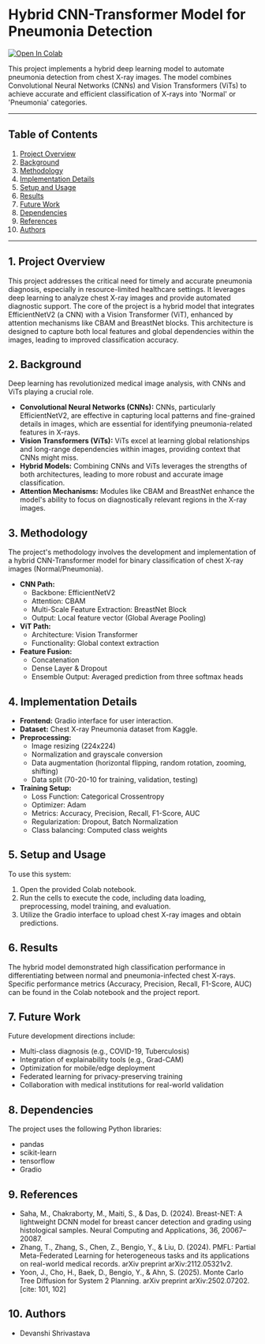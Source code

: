 # Hybrid CNN-Transformer Model for Pneumonia Detection

[![Open In Colab](https://colab.research.google.com/assets/colab-badge.svg)](https://colab.research.google.com/drive/1sCvVuRf9tixmxy1nRxpO2UzIBkw567VW)

This project implements a hybrid deep learning model to automate pneumonia detection from chest X-ray images. The model combines Convolutional Neural Networks (CNNs) and Vision Transformers (ViTs) to achieve accurate and efficient classification of X-rays into 'Normal' or 'Pneumonia' categories. 

---

## Table of Contents
1.  [Project Overview](#project-overview)
2.  [Background](#background)
3.  [Methodology](#methodology)
4.  [Implementation Details](#implementation-details)
5.  [Setup and Usage](#setup-and-usage)
6.  [Results](#results)
7.  [Future Work](#future-work)
8.  [Dependencies](#dependencies)
9.  [References](#references)
10. [Authors](#authors)

---

## 1. Project Overview <a name="project-overview"></a>

This project addresses the critical need for timely and accurate pneumonia diagnosis, especially in resource-limited healthcare settings. It leverages deep learning to analyze chest X-ray images and provide automated diagnostic support. The core of the project is a hybrid model that integrates EfficientNetV2 (a CNN) with a Vision Transformer (ViT), enhanced by attention mechanisms like CBAM and BreastNet blocks. This architecture is designed to capture both local features and global dependencies within the images, leading to improved classification accuracy. 

## 2. Background <a name="background"></a>

Deep learning has revolutionized medical image analysis, with CNNs and ViTs playing a crucial role. 

* **Convolutional Neural Networks (CNNs):** CNNs, particularly EfficientNetV2, are effective in capturing local patterns and fine-grained details in images, which are essential for identifying pneumonia-related features in X-rays. 
* **Vision Transformers (ViTs):** ViTs excel at learning global relationships and long-range dependencies within images, providing context that CNNs might miss.
* **Hybrid Models:** Combining CNNs and ViTs leverages the strengths of both architectures, leading to more robust and accurate image classification. 
* **Attention Mechanisms:** Modules like CBAM and BreastNet enhance the model's ability to focus on diagnostically relevant regions in the X-ray images. 

## 3. Methodology <a name="methodology"></a>

The project's methodology involves the development and implementation of a hybrid CNN-Transformer model for binary classification of chest X-ray images (Normal/Pneumonia).

* **CNN Path:**
    * Backbone: EfficientNetV2
    * Attention: CBAM
    * Multi-Scale Feature Extraction: BreastNet Block
    * Output: Local feature vector (Global Average Pooling) 
* **ViT Path:**
    * Architecture: Vision Transformer
    * Functionality: Global context extraction 
* **Feature Fusion:**
    * Concatenation
    * Dense Layer & Dropout
    * Ensemble Output: Averaged prediction from three softmax heads 

## 4. Implementation Details <a name="implementation-details"></a>

* **Frontend:** Gradio interface for user interaction. 
* **Dataset:** Chest X-ray Pneumonia dataset from Kaggle. 
* **Preprocessing:**
    * Image resizing (224x224)
    * Normalization and grayscale conversion
    * Data augmentation (horizontal flipping, random rotation, zooming, shifting)
    * Data split (70-20-10 for training, validation, testing) 
* **Training Setup:**
    * Loss Function: Categorical Crossentropy
    * Optimizer: Adam
    * Metrics: Accuracy, Precision, Recall, F1-Score, AUC
    * Regularization: Dropout, Batch Normalization
    * Class balancing: Computed class weights

## 5. Setup and Usage <a name="setup-and-usage"></a>

To use this system:

1.  Open the provided Colab notebook.
2.  Run the cells to execute the code, including data loading, preprocessing, model training, and evaluation.
3.  Utilize the Gradio interface to upload chest X-ray images and obtain predictions.

## 6. Results <a name="results"></a>

The hybrid model demonstrated high classification performance in differentiating between normal and pneumonia-infected chest X-rays. Specific performance metrics (Accuracy, Precision, Recall, F1-Score, AUC) can be found in the Colab notebook and the project report.

## 7. Future Work <a name="future-work"></a>

Future development directions include: 

* Multi-class diagnosis (e.g., COVID-19, Tuberculosis)
* Integration of explainability tools (e.g., Grad-CAM)
* Optimization for mobile/edge deployment
* Federated learning for privacy-preserving training
* Collaboration with medical institutions for real-world validation

## 8. Dependencies <a name="dependencies"></a>

The project uses the following Python libraries:

* pandas
* scikit-learn
* tensorflow
* Gradio

## 9. References <a name="references"></a>

* Saha, M., Chakraborty, M., Maiti, S., & Das, D. (2024). Breast-NET: A lightweight DCNN model for breast cancer detection and grading using histological samples. Neural Computing and Applications, 36, 20067–20087. 
* Zhang, T., Zhang, S., Chen, Z., Bengio, Y., & Liu, D. (2024). PMFL: Partial Meta-Federated Learning for heterogeneous tasks and its applications on real-world medical records. arXiv preprint arXiv:2112.05321v2. 
* Yoon, J., Cho, H., Baek, D., Bengio, Y., & Ahn, S. (2025). Monte Carlo Tree Diffusion for System 2 Planning. arXiv preprint arXiv:2502.07202. [cite: 101, 102]

## 10. Authors <a name="authors"></a>
* Devanshi Shrivastava
